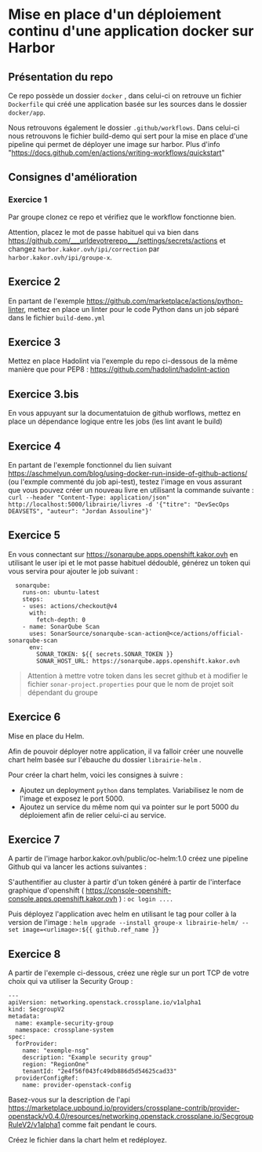 # Mise en place d'un déploiement continu d'une application docker sur Harbor
## Présentation du repo

Ce repo possède un dossier `docker` , dans celui-ci on retrouve un fichier `Dockerfile` qui créé une application basée sur les sources dans le dossier `docker/app`.

Nous retrouvons également le dossier `.github/workflows`. Dans celui-ci nous retrouvons le fichier build-demo qui sert pour la mise en place d'une pipeline qui permet de déployer une image sur harbor. Plus d'info "https://docs.github.com/en/actions/writing-workflows/quickstart"

## Consignes d'amélioration 

### Exercice 1

Par groupe clonez ce repo et vérifiez que le workflow fonctionne bien. 

Attention, placez le mot de passe habituel qui va bien dans https://github.com/___urldevotrerepo___/settings/secrets/actions et changez `harbor.kakor.ovh/ipi/correction` par `harbor.kakor.ovh/ipi/groupe-x`.

## Exercice 2

En partant de l'exemple https://github.com/marketplace/actions/python-linter, mettez en place un linter pour le code Python dans un job séparé dans le fichier `build-demo.yml`

## Exercice 3

Mettez en place Hadolint via l'exemple du repo ci-dessous de la même manière que pour PEP8 : https://github.com/hadolint/hadolint-action

## Exercice 3.bis

En vous appuyant sur la documentatuion de github worflows, mettez en place un dépendance logique entre les jobs (les lint avant le build)

## Exercice 4 

En partant de l'exemple fonctionnel du lien suivant https://aschmelyun.com/blog/using-docker-run-inside-of-github-actions/ (ou l'exmple commenté du job api-test), testez l'image en vous assurant que vous pouvez créer un nouveau livre en utilisant la commande suivante : ```curl --header "Content-Type: application/json" http://localhost:5000/librairie/livres -d '{"titre": "DevSecOps DEAVSETS", "auteur": "Jordan Assouline"}' ```

## Exercice 5

En vous connectant sur https://sonarqube.apps.openshift.kakor.ovh en utilisant le user ipi et le mot passe habituel dédoublé, générez un token qui vous servira pour ajouter le job suivant :

```
  sonarqube:
    runs-on: ubuntu-latest
    steps:
    - uses: actions/checkout@v4
      with:
        fetch-depth: 0
    - name: SonarQube Scan
      uses: SonarSource/sonarqube-scan-action@<ce/actions/official-sonarqube-scan
      env:
        SONAR_TOKEN: ${{ secrets.SONAR_TOKEN }}
        SONAR_HOST_URL: https://sonarqube.apps.openshift.kakor.ovh
```

> Attention à mettre votre token dans les secret github et à modifier le fichier `sonar-project.properties` pour que le nom de projet soit dépendant du groupe

## Exercice 6

Mise en place du Helm. 

Afin de pouvoir déployer notre application, il va falloir créer une nouvelle chart helm basée sur l'ébauche du dossier ```librairie-helm``` .

Pour créer la chart helm, voici les consignes à suivre :

- Ajoutez un deployment `python` dans templates. Variabilisez le nom de l'image et exposez le port 5000.
- Ajoutez un service du même nom qui va pointer sur le port 5000 du déploiement afin de relier celui-ci au service.  

## Exercice 7

A partir de l'image harbor.kakor.ovh/public/oc-helm:1.0 créez une pipeline Github qui va lancer les actions suivantes : 

S'authentifier au cluster à partir d'un token généré à partir de l'interface graphique d'openshift ( https://console-openshift-console.apps.openshift.kakor.ovh ) :
```oc login ....```

Puis déployez l'application avec helm en utilisant le tag pour coller à la version de l'image :
``` helm upgrade --install groupe-x librairie-helm/ --set image=<urlimage>:${{ github.ref_name }} ```

## Exercice 8

A partir de l'exemple ci-dessous, créez une règle sur un port TCP de votre choix qui va utiliser la Security Group :

```
---
apiVersion: networking.openstack.crossplane.io/v1alpha1
kind: SecgroupV2
metadata:
  name: example-security-group
  namespace: crossplane-system
spec:
  forProvider:
    name: "exemple-nsg"
    description: "Example security group"
    region: "RegionOne"
    tenantId: "2e4f56f043fc49db886d5d54625cad33"
  providerConfigRef:
    name: provider-openstack-config
```

Basez-vous sur la description de l'api https://marketplace.upbound.io/providers/crossplane-contrib/provider-openstack/v0.4.0/resources/networking.openstack.crossplane.io/SecgroupRuleV2/v1alpha1 comme fait pendant le cours. 

Créez le fichier dans la chart helm et redéployez. 
